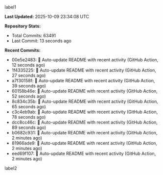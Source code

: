 
label1 
<!-- ACTIVITY_START -->
**Last Updated:** 2025-10-09 23:34:08 UTC

**Repository Stats:**
- Total Commits: 63491
- Last Commit: 13 seconds ago

**Recent Commits:**
- 00e5e2483: 🤖 Auto-update README with recent activity (GitHub Action, 12 seconds ago)
- 1f4335225: 🤖 Auto-update README with recent activity (GitHub Action, 27 seconds ago)
- a7f30158f: 🤖 Auto-update README with recent activity (GitHub Action, 39 seconds ago)
- 60158b46e: 🤖 Auto-update README with recent activity (GitHub Action, 52 seconds ago)
- 8c834c35b: 🤖 Auto-update README with recent activity (GitHub Action, 65 seconds ago)
- c3c4eb9ab: 🤖 Auto-update README with recent activity (GitHub Action, 78 seconds ago)
- dcc8cc46c: 🤖 Auto-update README with recent activity (GitHub Action, 89 seconds ago)
- b0682c931: 🤖 Auto-update README with recent activity (GitHub Action, 2 minutes ago)
- 81966ade9: 🤖 Auto-update README with recent activity (GitHub Action, 2 minutes ago)
- eed69f107: 🤖 Auto-update README with recent activity (GitHub Action, 2 minutes ago)
<!-- ACTIVITY_END -->

label2
